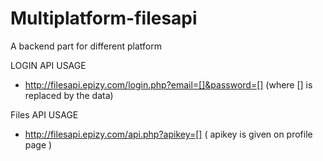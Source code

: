 # Multiplatform-filesapi
A backend part for different platform

LOGIN API USAGE
- http://filesapi.epizy.com/login.php?email=[]&password=[]  (where [] is replaced by the data)

Files API USAGE
- http://filesapi.epizy.com/api.php?apikey=[]   ( apikey is given on profile page )
